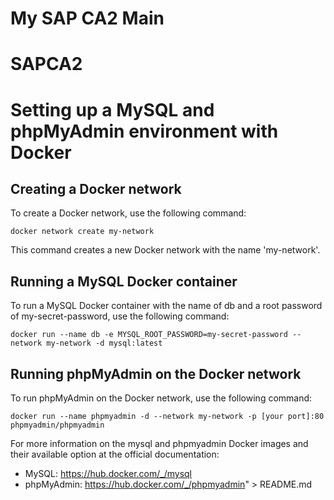# My SAP CA2 Main
# SAPCA2

# Setting up a MySQL and phpMyAdmin environment with Docker

## Creating a Docker network

To create a Docker network, use the following command:

```
docker network create my-network
```

This command creates a new Docker network with the name 'my-network'.

## Running a MySQL Docker container

To run a MySQL Docker container with the name of db and a root password of my-secret-password, use the following command:

```
docker run --name db -e MYSQL_ROOT_PASSWORD=my-secret-password --network my-network -d mysql:latest
```

## Running phpMyAdmin on the Docker network

To run phpMyAdmin on the Docker network, use the following command:

```
docker run --name phpmyadmin -d --network my-network -p [your port]:80 phpmyadmin/phpmyadmin
```

For more information on the mysql and phpmyadmin Docker images and their available option at the official documentation:

- MySQL: https://hub.docker.com/_/mysql
- phpMyAdmin: https://hub.docker.com/_/phpmyadmin" > README.md
